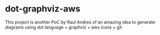 # dot-graphviz-aws
This project is another PoC by Raul Andres of an amazing idea to generate diagrams using dot language + graphviz + aws icons + git
